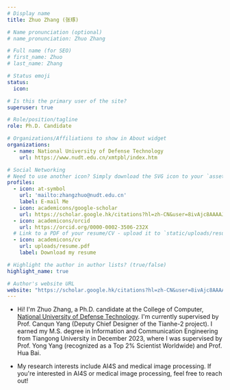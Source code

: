 ```yaml
---
# Display name
title: Zhuo Zhang (张琢)

# Name pronunciation (optional)
# name_pronunciation: Zhuo Zhang

# Full name (for SEO)
# first_name: Zhuo
# last_name: Zhang

# Status emoji
status:
  icon: 

# Is this the primary user of the site?
superuser: true

# Role/position/tagline
role: Ph.D. Candidate

# Organizations/Affiliations to show in About widget
organizations:
  - name: National University of Defense Technology
    url: https://www.nudt.edu.cn/xmtpbl/index.htm

# Social Networking
# Need to use another icon? Simply download the SVG icon to your `assets/media/icons/` folder.
profiles:
  - icon: at-symbol
    url: 'mailto:zhangzhuo@nudt.edu.cn'
    label: E-mail Me
  - icon: academicons/google-scholar
    url: https://scholar.google.hk/citations?hl=zh-CN&user=8ivAjc8AAAAJ
  - icon: academicons/orcid
    url: https://orcid.org/0000-0002-3506-232X
  # Link to a PDF of your resume/CV - upload it to `static/uploads/resume.pdf`
  - icon: academicons/cv
    url: uploads/resume.pdf
    label: Download my resume

# Highlight the author in author lists? (true/false)
highlight_name: true

# Author's website URL
website: "https://scholar.google.hk/citations?hl=zh-CN&user=8ivAjc8AAAAJ"
---
```


- Hi! I'm Zhuo Zhang, a Ph.D. candidate at the College of Computer, [National University of Defense Technology](https://www.nudt.edu.cn/xmtpbl/index.htm). I'm currently supervised by Prof. Canqun Yang (Deputy Chief Designer of the Tianhe-2 project). I earned my M.S. degree in Information and Communication Engineering from Tiangong University in December 2023, where I was supervised by Prof. Yong Yang (recognized as a Top 2% Scientist Worldwide) and Prof. Hua Bai.

- My research interests include AI4S and medical image processing. If you're interested in AI4S or medical image processing, feel free to reach out!
